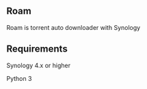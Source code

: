 Roam
---
Roam is torrent auto downloader with Synology

Requirements
-----
Synology 4.x or higher

Python 3

